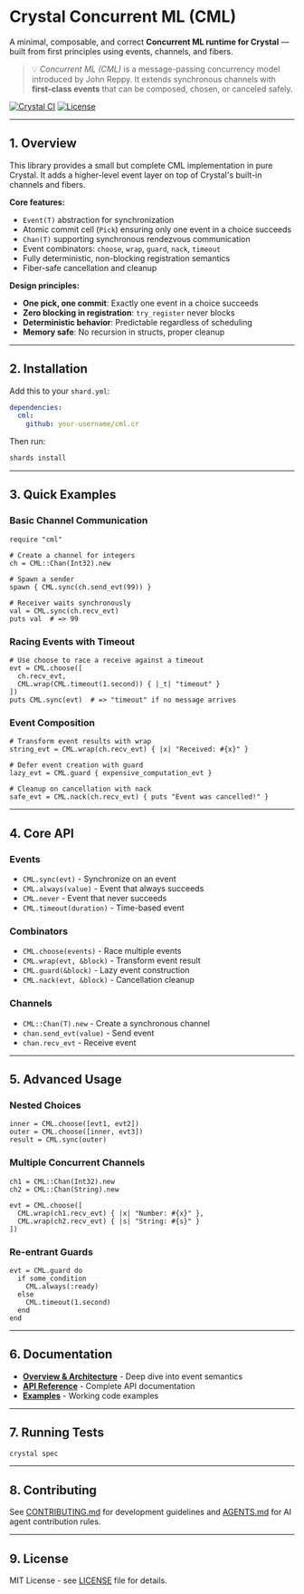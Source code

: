 # Crystal Concurrent ML (CML)

A minimal, composable, and correct **Concurrent ML runtime for Crystal** —
built from first principles using events, channels, and fibers.

> 💡 *Concurrent ML (CML)* is a message-passing concurrency model introduced by John Reppy.
> It extends synchronous channels with **first-class events** that can be composed, chosen, or canceled safely.

[![Crystal CI](https://img.shields.io/badge/Crystal-1.0+-brightgreen.svg)](https://crystal-lang.org)
[![License](https://img.shields.io/badge/License-MIT-blue.svg)](LICENSE)

---

## 1. Overview

This library provides a small but complete CML implementation in pure Crystal.
It adds a higher-level event layer on top of Crystal's built-in channels and fibers.

**Core features:**
- `Event(T)` abstraction for synchronization
- Atomic commit cell (`Pick`) ensuring only one event in a choice succeeds
- `Chan(T)` supporting synchronous rendezvous communication
- Event combinators: `choose`, `wrap`, `guard`, `nack`, `timeout`
- Fully deterministic, non-blocking registration semantics
- Fiber-safe cancellation and cleanup

**Design principles:**
- **One pick, one commit**: Exactly one event in a choice succeeds
- **Zero blocking in registration**: `try_register` never blocks
- **Deterministic behavior**: Predictable regardless of scheduling
- **Memory safe**: No recursion in structs, proper cleanup

---

## 2. Installation

Add this to your `shard.yml`:

```yaml
dependencies:
  cml:
    github: your-username/cml.cr
```

Then run:
```bash
shards install
```

---

## 3. Quick Examples

### Basic Channel Communication

```crystal
require "cml"

# Create a channel for integers
ch = CML::Chan(Int32).new

# Spawn a sender
spawn { CML.sync(ch.send_evt(99)) }

# Receiver waits synchronously
val = CML.sync(ch.recv_evt)
puts val  # => 99
```

### Racing Events with Timeout

```crystal
# Use choose to race a receive against a timeout
evt = CML.choose([
  ch.recv_evt,
  CML.wrap(CML.timeout(1.second)) { |_t| "timeout" }
])
puts CML.sync(evt)  # => "timeout" if no message arrives
```

### Event Composition

```crystal
# Transform event results with wrap
string_evt = CML.wrap(ch.recv_evt) { |x| "Received: #{x}" }

# Defer event creation with guard
lazy_evt = CML.guard { expensive_computation_evt }

# Cleanup on cancellation with nack
safe_evt = CML.nack(ch.recv_evt) { puts "Event was cancelled!" }
```

---

## 4. Core API

### Events
- `CML.sync(evt)` - Synchronize on an event
- `CML.always(value)` - Event that always succeeds
- `CML.never` - Event that never succeeds
- `CML.timeout(duration)` - Time-based event

### Combinators
- `CML.choose(events)` - Race multiple events
- `CML.wrap(evt, &block)` - Transform event result
- `CML.guard(&block)` - Lazy event construction
- `CML.nack(evt, &block)` - Cancellation cleanup

### Channels
- `CML::Chan(T).new` - Create a synchronous channel
- `chan.send_evt(value)` - Send event
- `chan.recv_evt` - Receive event

---

## 5. Advanced Usage

### Nested Choices
```crystal
inner = CML.choose([evt1, evt2])
outer = CML.choose([inner, evt3])
result = CML.sync(outer)
```

### Multiple Concurrent Channels
```crystal
ch1 = CML::Chan(Int32).new
ch2 = CML::Chan(String).new

evt = CML.choose([
  CML.wrap(ch1.recv_evt) { |x| "Number: #{x}" },
  CML.wrap(ch2.recv_evt) { |s| "String: #{s}" }
])
```

### Re-entrant Guards
```crystal
evt = CML.guard do
  if some_condition
    CML.always(:ready)
  else
    CML.timeout(1.second)
  end
end
```

---

## 6. Documentation

- [**Overview & Architecture**](docs/overview.md) - Deep dive into event semantics
- [**API Reference**](docs/api.md) - Complete API documentation
- [**Examples**](examples/) - Working code examples

---

## 7. Running Tests

```bash
crystal spec
```

---

## 8. Contributing

See [CONTRIBUTING.md](CONTRIBUTING.md) for development guidelines and [AGENTS.md](AGENTS.md) for AI agent contribution rules.

---

## 9. License

MIT License - see [LICENSE](LICENSE) file for details.